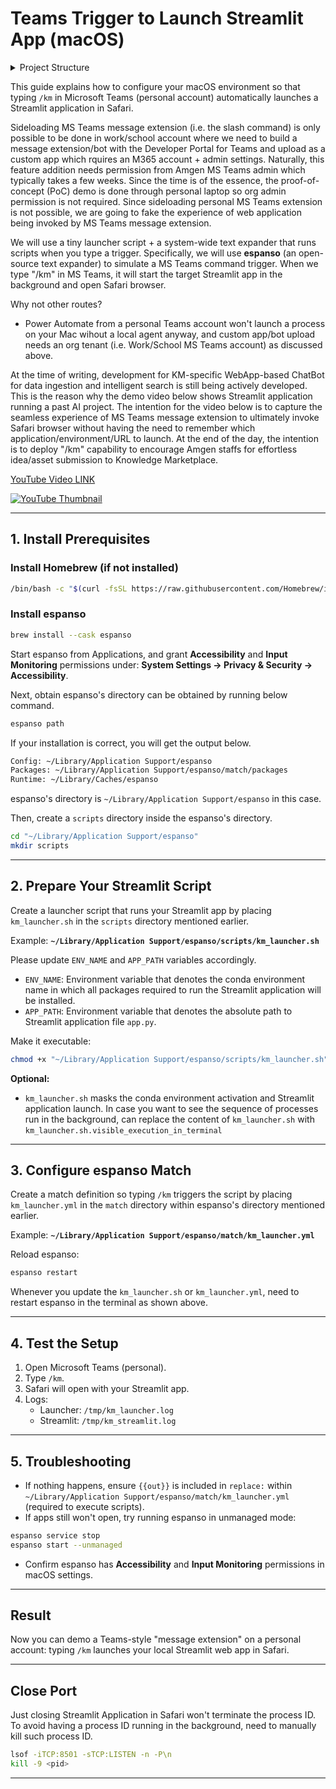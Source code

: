 # Teams Trigger to Launch Streamlit App (macOS)

<details>
<summary>Project Structure</summary>
.
├── km_launcher.sh
├── km_launcher.sh.visible_executions_in_terminal
├── km_launcher.yml
├── README.md
└── structure.txt
</details>


This guide explains how to configure your macOS environment so that typing `/km` in Microsoft Teams (personal account) automatically launches a Streamlit application in Safari.

Sideloading MS Teams message extension (i.e. the slash command) is only possible to be done in work/school account where we need to build a message extension/bot with the Developer Portal for Teams and upload as a custom app which rquires an M365 account + admin settings. Naturally, this feature addition needs permission from Amgen MS Teams admin which typically takes a few weeks. Since the time is of the essence, the proof-of-concept (PoC) demo is done through personal laptop so org admin permission is not required. Since sideloading personal MS Teams extension is not possible, we are going to fake the experience of web application being invoked by MS Teams message extension. 

We will use a tiny launcher script + a system-wide text expander that runs scripts when you type a trigger. Specifically, we will use **espanso** (an open-source text expander) to simulate a MS Teams command trigger. When we type "/km" in MS Teams, it will start the target Streamlit app in the background and open Safari browser.

Why not other routes?
- Power Automate from a personal Teams account won't launch a process on your Mac wihout a local agent anyway, and custom app/bot upload needs an org tenant (i.e. Work/School MS Teams account) as discussed above.

At the time of writing, development for KM-specific WebApp-based ChatBot for data ingestion and intelligent search is still being actively developed. This is the reason why the demo video below shows Streamlit application running a past AI project. The intention for the video below is to capture the seamless experience of MS Teams message extension to ultimately invoke Safari browser without having the need to remember which application/environment/URL to launch. At the end of the day, the intention is to deploy "/km" capability to encourage Amgen staffs for effortless idea/asset submission to Knowledge Marketplace.

[YouTube Video LINK](https://youtu.be/4khPg8f5I4E)

[![YouTube Thumbnail](https://img.youtube.com/vi/4khPg8f5I4E/hqdefault.jpg)](https://youtu.be/4khPg8f5I4E)

------------------------------------------------------------------------

## 1. Install Prerequisites

### Install Homebrew (if not installed)

``` bash
/bin/bash -c "$(curl -fsSL https://raw.githubusercontent.com/Homebrew/install/HEAD/install.sh)"
```

### Install espanso

``` bash
brew install --cask espanso
```

Start espanso from Applications, and grant **Accessibility** and **Input Monitoring** permissions under: **System Settings → Privacy & Security → Accessibility**.

Next, obtain espanso's directory can be obtained by running below command.
```bash
espanso path
```

If your installation is correct, you will get the output below.
```bash
Config: ~/Library/Application Support/espanso
Packages: ~/Library/Application Support/espanso/match/packages
Runtime: ~/Library/Caches/espanso
```

espanso's directory is `~/Library/Application Support/espanso` in this case.

Then, create a `scripts` directory inside the espanso's directory.
```bash
cd "~/Library/Application Support/espanso"
mkdir scripts
```

------------------------------------------------------------------------

## 2. Prepare Your Streamlit Script

Create a launcher script that runs your Streamlit app by placing `km_launcher.sh` in the `scripts` directory mentioned earlier.

Example: **`~/Library/Application Support/espanso/scripts/km_launcher.sh`**

Please update `ENV_NAME` and `APP_PATH` variables accordingly. 
- `ENV_NAME`: Environment variable that denotes the conda environment name in which all packages required to run the Streamlit application will be installed.
- `APP_PATH`: Environment variable that denotes the absolute path to Streamlit application file `app.py`.

Make it executable:

``` bash
chmod +x "~/Library/Application Support/espanso/scripts/km_launcher.sh"
```

**Optional:**
- `km_launcher.sh` masks the conda environment activation and Streamlit application launch. In case you want to see the sequence of processes run in the background, can replace the content of `km_launcher.sh` with `km_launcher.sh.visible_execution_in_terminal`

------------------------------------------------------------------------

## 3. Configure espanso Match

Create a match definition so typing `/km` triggers the script by placing `km_launcher.yml` in the `match` directory within espanso's directory mentioned earlier.

Example: **`~/Library/Application Support/espanso/match/km_launcher.yml`**

Reload espanso:

``` bash
espanso restart
```

Whenever you update the `km_launcher.sh` or `km_launcher.yml`, need to restart espanso in the terminal as shown above.


------------------------------------------------------------------------

## 4. Test the Setup

1.  Open Microsoft Teams (personal).
2.  Type `/km`.
3.  Safari will open with your Streamlit app.
4.  Logs:
    -   Launcher: `/tmp/km_launcher.log`
    -   Streamlit: `/tmp/km_streamlit.log`

------------------------------------------------------------------------

## 5. Troubleshooting

-   If nothing happens, ensure `{{out}}` is included in `replace:` within `~/Library/Application Support/espanso/match/km_launcher.yml` (required to execute scripts).
-   If apps still won't open, try running espanso in unmanaged mode:
``` bash
espanso service stop
espanso start --unmanaged
```
-   Confirm espanso has **Accessibility** and **Input Monitoring** permissions in macOS settings.

------------------------------------------------------------------------

## Result

Now you can demo a Teams-style "message extension" on a personal account: typing `/km` launches your local Streamlit web app in Safari.

------------------------------------------------------------------------

## Close Port

Just closing Streamlit Application in Safari won't terminate the process ID. To avoid having a process ID running in the background, need to manually kill such process ID.

```bash
lsof -iTCP:8501 -sTCP:LISTEN -n -P\n
kill -9 <pid>
```

------------------------------------------------------------------------

